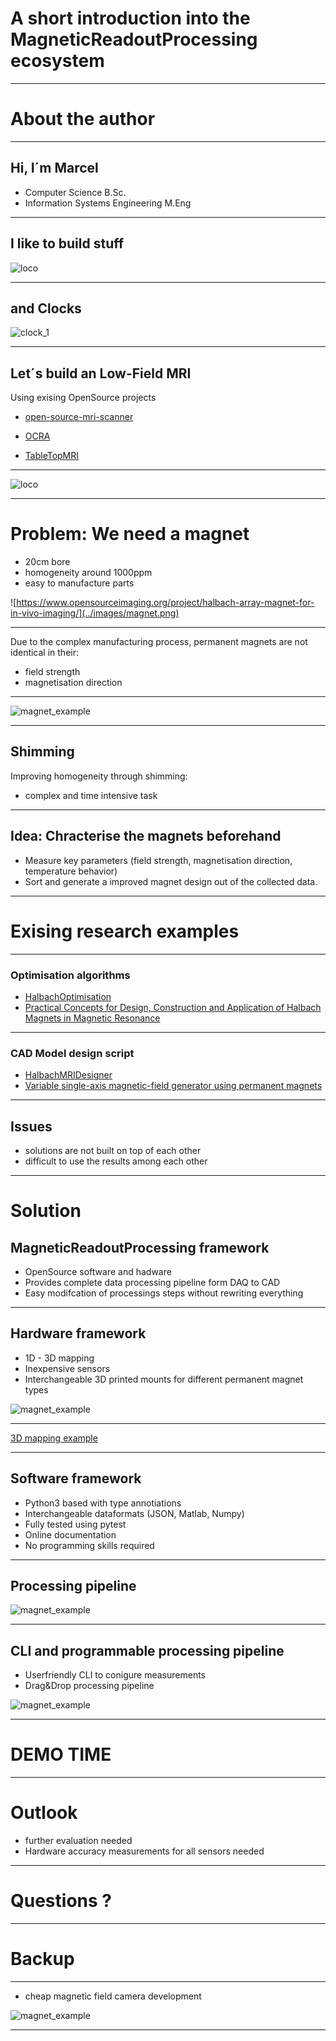 # A short introduction into the MagneticReadoutProcessing ecosystem

---


# About the author

---
## Hi, I´m Marcel

* Computer Science B.Sc.
* Information Systems Engineering M.Eng


---
## I like to build stuff

![loco](../images/loco.png)





---

## and Clocks

![clock_1](../images/clocks.png)

---

## Let´s build an Low-Field MRI 

Using exising OpenSource projects

* [open-source-mri-scanner](https://www.opensourceimaging.org/2023/01/09/first-open-source-mri-scanner-presented-the-osii-one/)

* [OCRA](https://openmri.github.io/ocra/)

* [TableTopMRI](https://www.opensourceimaging.org/project/instructional-tabletop-mri-scanner/)

---

![loco](../images/mri_1.png)

---


# Problem: We need a magnet

* 20cm bore
* homogeneity around 1000ppm
* easy to manufacture parts

![https://www.opensourceimaging.org/project/halbach-array-magnet-for-in-vivo-imaging/](../images/magnet.png)

---

Due to the complex manufacturing process, permanent magnets are not identical in their:

* field strength
* magnetisation direction

---

![magnet_example](../images/magnet_1.png)

---

## Shimming

Improving homogeneity through shimming:

* complex and time intensive task

---

## Idea: Chracterise the magnets beforehand

* Measure key parameters (field strength, magnetisation direction, temperature behavior)
* Sort and generate a improved magnet design out of the collected data. 

---

# Exising research examples

---

### Optimisation algorithms

* [HalbachOptimisation](https://github.com/LUMC-LowFieldMRI/HalbachOptimisation)
* [Practical Concepts for Design, Construction and Application of Halbach Magnets in Magnetic Resonance](https://link.springer.com/article/10.1007/s00723-023-01602-2)


---

### CAD Model design script

* [HalbachMRIDesigner](https://github.com/menkueclab/HalbachMRIDesigner)
* [Variable single-axis magnetic-field generator using permanent magnets](https://www.semanticscholar.org/paper/Variable-single-axis-magnetic-field-generator-using-Tretiak-Blümler/b82f37c32d0e06dd4482d027adeae61c1ce54732)




---

## Issues

* solutions are not built on top of each other
* difficult to use the results among each other

---


# Solution


## MagneticReadoutProcessing framework

* OpenSource software and hadware
* Provides complete data processing pipeline form DAQ to CAD
* Easy modifcation of processings steps without rewriting everything


---

## Hardware framework

* 1D - 3D mapping
* Inexpensive sensors
* Interchangeable 3D printed mounts for different permanent magnet types

![magnet_example](../images/sensors_1.png)

---

[3D mapping example](https://youtu.be/Lp4kPV_stg4)

---
## Software framework

* Python3 based with type annotiations
* Interchangeable dataformats (JSON, Matlab, Numpy)
* Fully tested using pytest
* Online documentation
* No programming skills required

---


## Processing pipeline

![magnet_example](../images/MRP_COMPLETE_FLOW.png)


---

## CLI and programmable processing pipeline

* Userfriendly CLI to conigure measurements
* Drag&Drop processing pipeline

![magnet_example](../images/dataprocessing_pipeline.png)


---

# DEMO TIME

---

# Outlook

* further evaluation needed
* Hardware accuracy measurements for all sensors needed


---

# Questions ?



---

# Backup

---

* cheap magnetic field camera development

![magnet_example](../images/magcam.png)

---